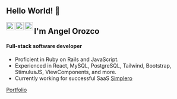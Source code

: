 ## Hello World!  👋
<a href="https://twitter.com/orozCoding">
  <img align="left" alt="Angel's Twitter" width="22px" src="https://cdn.jsdelivr.net/npm/simple-icons@v3/icons/twitter.svg" />
</a>
<a href="https://www.linkedin.com/in/angel-orozco-652230228/">
  <img align="left" alt="Angel's Linkedin" width="22px" src="https://cdn.jsdelivr.net/npm/simple-icons@v3/icons/linkedin.svg" />
</a>
<a href="https://github.com/orozCoding">
  <img align="left" alt="Angel's GitHub" width="22px" src="https://cdn.jsdelivr.net/npm/simple-icons@v3/icons/github.svg" />
</a>

##
## I'm Angel Orozco
#### Full-stack software developer

- Proficient in Ruby on Rails and JavaScript.
- Experienced in React, MySQL, PostgreSQL, Tailwind, Bootstrap, StimulusJS, ViewComponents, and more.
- Currently working for successful SaaS [Simplero](https://simplero.com/)

[Portfolio](https://orozcoding.dev)
